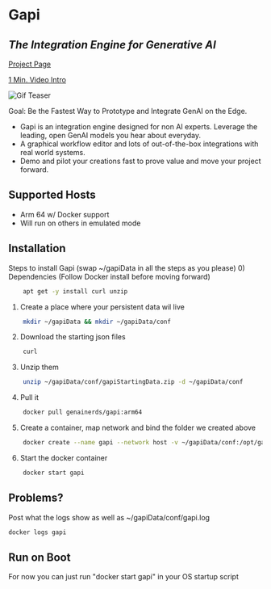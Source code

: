 # Gapi
## _The Integration Engine for Generative AI_

[Project Page](https://GenAINerds.com/#/Gapi)

[1 Min. Video Intro](https://www.youtube.com/watch?si=8Bt47WdUtiTaSZQx&v=6u7_-O1PCt8&feature=youtu.be)

![Gif Teaser](https://genainerds.com/assets/img/GapiGIF.gif)

Goal: Be the Fastest Way to Prototype and Integrate GenAI on the Edge.
- Gapi is an integration engine designed for non AI experts. Leverage the leading, open GenAI models you hear about everyday.
- A graphical workflow editor and lots of out-of-the-box integrations with real world systems.
- Demo and pilot your creations fast to prove value and move your project forward.

## Supported Hosts
- Arm 64 w/ Docker support
- Will run on others in emulated mode

## Installation

Steps to install Gapi (swap ~/gapiData in all the steps as you please)
0) Dependencies (Follow Docker install before moving forward)
```sh
    apt get -y install curl unzip
```
1) Create a place where your persistent data wil live
```sh
    mkdir ~/gapiData && mkdir ~/gapiData/conf
```    
2) Download the starting json files
```sh
    curl 
```    
3) Unzip them
```sh
    unzip ~/gapiData/conf/gapiStartingData.zip -d ~/gapiData/conf
``` 
4) Pull it
```sh
    docker pull genainerds/gapi:arm64
```
5) Create a container, map network and bind the folder we created above
```sh
    docker create --name gapi --network host -v ~/gapiData/conf:/opt/gapi/conf genainerds/gapi:arm64 /bin/bash -c "cd /opt/gapi/bin && ./startGapi.sh"
```
6) Start the docker container
```sh
    docker start gapi
```

## Problems?
Post what the logs show as well as ~/gapiData/conf/gapi.log
```sh
docker logs gapi
```

## Run on Boot
For now you can just run "docker start gapi" in your OS startup script
